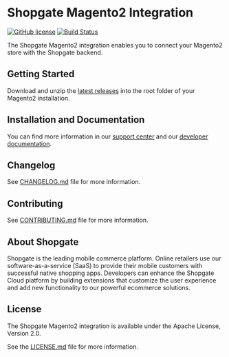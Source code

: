 # Shopgate Magento2 Integration

[![GitHub license](http://dmlc.github.io/img/apache2.svg)](LICENSE.md)
[![Build Status](https://travis-ci.org/shopgate/cart-integration-magento2-base.svg?branch=master)](https://travis-ci.org/shopgate/cart-integration-magento2-base)

The Shopgate Magento2 integration enables you to connect your Magento2 store with the Shopgate backend.

## Getting Started
Download and unzip the [latest releases](https://github.com/shopgate/cart-integration-magento2-base/releases/latest) into the root folder of your Magento2 installation.

## Installation and Documentation

You can find more information in our [support center](https://support.shopgate.com/hc/en-us/articles/229181148-Magento-2) and our [developer documentation](https://docs.shopgate.com/).

## Changelog

See [CHANGELOG.md](CHANGELOG.md) file for more information.

## Contributing

See [CONTRIBUTING.md](CONTRIBUTING.md) file for more information.

## About Shopgate

Shopgate is the leading mobile commerce platform. Online retailers use our software-as-a-service (SaaS) to provide their mobile customers with successful native shopping apps. Developers can enhance the Shopgate Cloud platform by building extensions that customize the user experience and add new functionality to our powerful ecommerce solutions.

## License

The Shopgate Magento2 integration is available under the Apache License, Version 2.0.

See the [LICENSE.md](LICENSE.md) file for more information.
